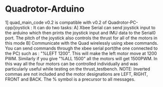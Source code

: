 Quadrotor-Arduino
=================

1] quad_main_code v0.2 is compatible with v0.2 of Quadrotor-PC-cpp/joystick :
It can do two tasks:
	A] Xbee Serial can send joystick input to the arduino which then prints the joystick input and IMU data to the Serial0 port. The pitch of the joystick also controls 			the thrust for all of the motors in this mode
	B] Communicate with the Quad wirelessly using xbee commands. You can send commands through the xbee serial port(the one connected to the PC) such as : "%LEFT 1200". 			This will make the left motor move at 1200 PWM. Similarly if you give "%ALL 1500" all the motors will get 1500PWM. In this way all the four motors can be 			controlled individually and was particularly useful while testing on the thrust_testbench. NOTE: Inverted commas are not included and the motor designations 			are LEFT, RIGHT, FRONT and BACK. The % symbol is a precursor to all messages.

